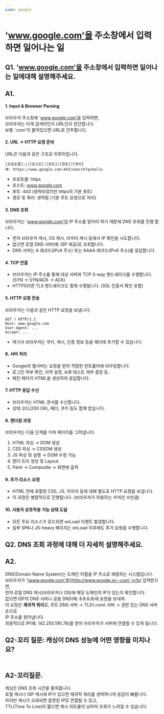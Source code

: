 ```yaml
---
icon: google
---
```


# 'www.google.com'을 주소창에서 입력하면 일어나는 일

## Q1. 'www.google.com'을 주소창에서 입력하면 일어나는 일에대해 설명해주세요.

## A1.

#### 1. Input & Browser Parsing

브라우저 주소창에 'www.google.com'을 입력하면,  \
브라우저는 이게 검색어인지 URL인지 판단합니다. \
보통 '.com'이 붙어있으면 URL로 간주합니다.

#### 2. URL → HTTP 요청 준비

URL은 다음과 같은 구조로 이루어집니다.

```
[프로토콜]://[호스트]:[포트]/[경로]?[쿼리]
예: https://www.google.com:443/search?q=hello
```

* 프로토콜: https
* 호스트: www.google.com
* 포트: 443 (생략되었지만 https의 기본 포트)
* 경로 및 쿼리: 생략됨 (기본 루트 요청으로 처리)

#### 3. DNS 조회

브라우저는 'www.google.com'의 IP 주소를 알아야 하기 때문에 DNS 조회를 진행 합니다.

* 먼저 브라우저 캐시, OS 캐시, 라우터 캐시 등에서 IP 확인을 시도합니다.
* 없으면 로컬 DNS 서버(예: ISP 제공)로 조회합니다.
* DNS 서버는 A 레코드(IPv4 주소) 또는 AAAA 레코드(IPv6 주소)를 응답합니다.

#### 4. TCP 연결

* 브라우저는 IP 주소를 통해 대상 서버와 TCP 3-way 핸드셰이크를 수행합니다.(SYN → SYN/ACK → ACK)
* HTTPS라면 TLS 핸드셰이크도 함께 수행됩니다. (SSL 인증서 확인 포함)

#### 5. HTTP 요청 전송

브라우저는 다음과 같은 HTTP 요청을 보냅니다.

```
GET / HTTP/1.1
Host: www.google.com
User-Agent: ...
Accept: ...
```

* 여기서 브라우저는 쿠키, 캐시, 인증 정보 등을 헤더에 추가할 수 있습니다.

#### 6. 서버 처리

* Google의 웹서버는 요청을 받아 적절한 컨트롤러에 라우팅합니다.
* 로그인 여부 확인, 지역 설정, A/B 테스트 여부 결정 등..
* 메인 페이지 HTML을 생성하여 응답합니다.

#### 7. HTTP 응답 수신

* 브라우저는 HTML 문서를 수신합니다.
* 상태 코드(200 OK), 헤더, 쿠키 등도 함께 받습니다.

#### 8. 렌더링 과정

브라우저는 다음 단계를 거쳐 페이지를 그려냅니다.

1. HTML 파싱 → DOM 생성
2. CSS 파싱 → CSSOM 생성
3. JS 파싱 및 실행 → DOM 수정 가능
4. 렌더 트리 생성 및 Layout
5. Paint → Composite → 화면에 출력

#### 9. 추가 리소스 요청

* HTML 안에 포함된 CSS, JS, 이미지 등에 대해 별도로 HTTP 요청을 보냅니다.
* 이 과정은 병렬적으로 진행됩니다. (브라우저가 허용하는 커넥션 수만큼)

#### 10. 사용자 상호작용 가능 상태 도달

* 모든 주요 리소스가 로드되면 onLoad 이벤트 발생합니다.
* 일부 SPA나 JS-heavy 페이지는 onLoad 이후에도 추가 요청을 수행합니다.&#x20;



## **Q2. DNS 조회 과정에 대해 더 자세히 설명해주세요.**

## **A2.**

DNS(Domain Name System)는 도메인 이름을 IP 주소로 매핑하는 시스템입니다. \
브라우저가 '[www.google.com'을](http://www.google.xn--com'-jy1s) 입력받으면, \
먼저 로컬 DNS 캐시(브라우저나 OS)에 해당 도메인의 IP가 있는지 확인합니다. \
없으면 ISP의 DNS 서버나 공용 DNS(예: 8.8.8.8)에 요청을 보내며. \
이 요청은 **재귀적 쿼리**로, 루트 DNS 서버 → TLD(.com) 서버 → 권한 있는 DNS 서버 순으로 \
IP 주소를 찾아냅니다. \
최종적으로 IP(예: 142.250.190.78)를 받아 브라우저가 서버에 연결할 수 있게 됩니다.

## **Q2-꼬리 질문:** 캐싱이 DNS 성능에 어떤 영향을 미치나요?

\
**A2-꼬리질문.**&#x20;
------------------

캐싱은 DNS 조회 시간을 줄여줍니다. \
로컬 캐시나 ISP 캐시에 IP가 있으면 재귀적 쿼리를 생략하니까 응답이 빠릅니다. \
하지만 캐시가 오래되면 잘못된 IP로 연결될 수 있고, \
TTL(Time To Live)이 짧으면 캐시 히트율이 낮아져 조회가 느려질 수 있습니다.

